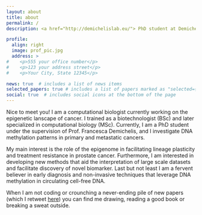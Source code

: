 ```yaml
---
layout: about
title: about
permalink: /
description: <a href="http://demichelislab.eu/"> PhD student at Demichelis Lab </a>. CIBIO, University of Trento, Italy.

profile:
  align: right
  image: prof_pic.jpg
  address: >
#    <p>555 your office number</p>
#    <p>123 your address street</p>
#    <p>Your City, State 12345</p>

news: true  # includes a list of news items
selected_papers: true # includes a list of papers marked as "selected={true}"
social: true  # includes social icons at the bottom of the page
---
```


Nice to meet you! I am a computational biologist currently working on the epigenetic lanscape of cancer.
I trained as a biotechnologist (BSc) and later specialized in computational biology (MSc). Currently, I am a PhD student under the supervision of
Prof. Francesca Demichelis, and I investigate DNA methylation patterns in primary and metastatic cancers. 

My main interest is the role of the epigenome in facilitating lineage plasticity and treatment resistance in prostate cancer. Furthermore, I am interested in 
developing new methods that aid the interpretation of large scale datasets and facilitate discovery of novel biomarker. Last but not least I am a fervent believer in 
early diagnosis and non-invasive techniques that leverage DNA methylation in circulating cell-free DNA.

When I am not coding or crounching a never-ending pile of new papers (which I retweet [here](https://twitter.com/GMFranceschini)) you can find me drawing, reading a good book or breaking a sweat outside.

